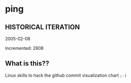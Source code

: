 # ping

## HISTORICAL ITERATION
2005-02-08

Incremented: 2808

## What is this?? 
Linux skills to hack the github commit visualization chart `;-)`

